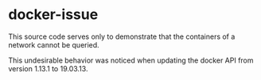 # docker-issue

This source code serves only to demonstrate that the containers of a network
cannot be queried.

This undesirable behavior was noticed when updating the docker API from version
1.13.1 to 19.03.13.
